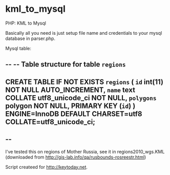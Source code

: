 kml_to_mysql
============

PHP: KML to Mysql

Basically all you need is just setup file name and credentials to your mysql database in parser.php.

Mysql table:

--
-- Table structure for table `regions`
--
CREATE TABLE IF NOT EXISTS `regions` (
  `id` int(11) NOT NULL AUTO_INCREMENT,
  `name` text COLLATE utf8_unicode_ci NOT NULL,
  `polygons` polygon NOT NULL,
  PRIMARY KEY (`id`)
) ENGINE=InnoDB  DEFAULT CHARSET=utf8 COLLATE=utf8_unicode_ci;
--
--
---

I've tested this on regions of Mother Russia, see it in regions2010_wgs.KML (downloaded from http://gis-lab.info/qa/rusbounds-rosreestr.html)

Script createed for http://keytoday.net.